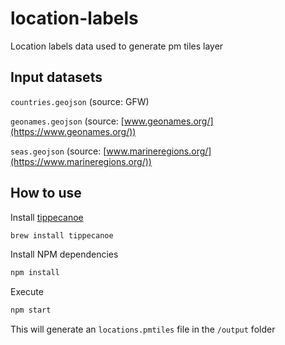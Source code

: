 # location-labels
Location labels data used to generate pm tiles layer

## Input datasets
`countries.geojson` (source: GFW)

`geonames.geojson` (source: [www.geonames.org/](https://www.geonames.org/))

`seas.geojson` (source: [www.marineregions.org/](https://www.marineregions.org/))

## How to use

Install [tippecanoe](https://github.com/mapbox/tippecanoe)
```bash
brew install tippecanoe
```

Install NPM dependencies
```bash
npm install
```

Execute
```bash
npm start
```

This will generate an `locations.pmtiles` file in the `/output` folder
